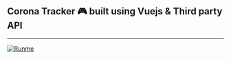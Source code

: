 ## Corona Tracker 🎮 built using Vuejs & Third party API 
---

[![Runme](https://runme.io/static/button.svg)](https://runme.io/run?app_id=5a59f8d1-3244-4031-b816-f8cae0fa5d68)